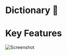 # Dictionary  📕

# Key Features

![Screenshot ](https://github.com/pnut8/Dictionary/assets/88376730/fc010868-5623-4c5a-92a4-5f2c54adda13)
